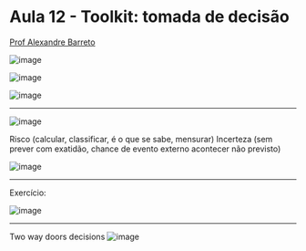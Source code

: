 # Aula 12 - Toolkit: tomada de decisão

[Prof Alexandre Barreto](https://www.linkedin.com/in/barretoalexandre)

![image](https://github.com/gvms23/pos-graduacao-bi-analytics/assets/24459642/c0181b75-793b-46d0-a113-951d5facb3db)

![image](https://github.com/gvms23/pos-graduacao-bi-analytics/assets/24459642/43113afc-a117-401a-8b49-084252e26f04)

![image](https://github.com/gvms23/pos-graduacao-bi-analytics/assets/24459642/ebd5b47d-65db-4198-8e9b-ac20cae5bd1f)

______________

![image](https://github.com/gvms23/pos-graduacao-bi-analytics/assets/24459642/69a995be-fa60-45d8-a30a-6d5bf40009ae)

Risco (calcular, classificar, é o que se sabe, mensurar)
Incerteza (sem prever com exatidão, chance de evento externo acontecer não previsto)

![image](https://github.com/gvms23/pos-graduacao-bi-analytics/assets/24459642/2d7bd434-8164-4b30-8fdf-c21655b162ce)


________________

Exercício:

![image](https://github.com/gvms23/pos-graduacao-bi-analytics/assets/24459642/89adf535-555c-4fc3-8892-c592c38aac3d)

________________

Two way doors decisions
![image](https://github.com/gvms23/pos-graduacao-bi-analytics/assets/24459642/bd1ac3d0-8aad-43cb-a24f-390234fbc476)
